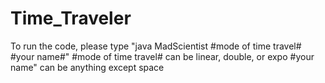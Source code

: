 # Time_Traveler

To run the code, please type "java MadScientist #mode of time travel# #your name#"
#mode of time travel# can be linear, double, or expo
#your name" can be anything except space
